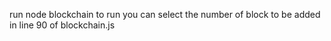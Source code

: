 run node blockchain to run
you can select the number of block to be added in line 90 of blockchain.js
